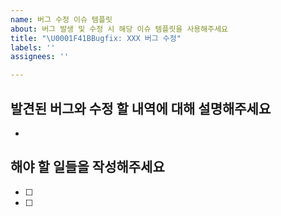 ```yaml
---
name: 버그 수정 이슈 템플릿
about: 버그 발생 및 수정 시 해당 이슈 템플릿을 사용해주세요
title: "\U0001F41BBugfix: XXX 버그 수정"
labels: ''
assignees: ''

---
```


## 발견된 버그와 수정 할 내역에 대해 설명해주세요
- 

## 해야 할 일들을 작성해주세요
- [ ]
- [ ]
